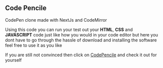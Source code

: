 ## Code Pencile

CodePen clone made with NextJs and CodeMirror

Using this code you can run your test out your **HTML**, **CSS** and **JAVASCRIPT** code just like how you would in your code editor but here you dont have to go through the hassle of download and installing the software feel free to use it as you like

If you are still not convinced then click on [CodePencile](https://minus-codepencile.vercel.app) and check it out for yourself
